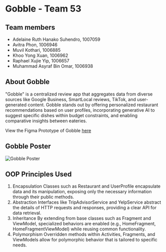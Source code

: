 # Gobble - Team 53

## Team members
- Adelaine Ruth Hanako Suhendro, 1007059
- Avitra Phon, 1006946
- Muvil Kothari, 1006885
- Khoo Yong Xuan, 1006962
- Raphael Xujie Yip, 1006657
- Muhammad Asyraf Bin Omar, 1006938

## About Gobble

"Gobble" is a centralized review app that aggregates data from diverse sources like Google Business, SmartLocal reviews, TikTok, and user-generated content. Gobble stands out by offering personalized restaurant recommendations based on user profiles, incorporating generative AI to suggest specific dishes within budget constraints, and enabling comparative insights between eateries.

View the Figma Prototype of Gobble [here](https://www.figma.com/proto/kKKdI45mlW6sPdlUEojrtE/50.001?type=design&node-id=48-151&t=EhO0q2kSAlFj3sfv-0&scaling=scale-down&page-id=0%3A1&starting-point-node-id=39%3A49)

## Gobble Poster
![Gobble Poster](https://github.com/ilenhanako/t4app/assets/9971306/043d2807-228f-4d66-bce6-848a7eea5ad4)

## OOP Principles Used
1. Encapsulation
Classes such as Restaurant and UserProfile encapsulate data and its manipulation, exposing only the necessary information through their public methods.
2. Abstraction
Interfaces like TripAdvisorService and YelpService abstract the details of HTTP requests and responses, providing a clear API for data retrieval.
3. Inheritance
By extending from base classes such as Fragment and ViewModel, specialized behaviors are enabled (e.g., HomeFragment, HomeFragmentViewModel) while reusing common functionality.
4. Polymorphism
Overridden methods within Activities, Fragments, and ViewModels allow for polymorphic behavior that is tailored to specific needs.
